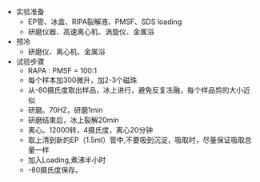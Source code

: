 - 实验准备
	- EP管、冰盒、RIPA裂解液、PMSF、SDS loading
	- 研磨仪器、高速离心机、涡旋仪、金属浴
- 预冷
	- 研磨仪、离心机、金属浴
- 试验步骤
	- RAPA : PMSF = 100:1
	- 每个样本加300微升，加2-3个磁珠
	- 从-80摄氏度取出样品，冰上进行，避免反复冻融，每个样品剪的大小近似
	- 研磨。70HZ，研磨1min
	- 研磨结束后，冰上裂解20min
	- 离心。12000转，4摄氏度，离心20分钟
	- 取上清到新的EP（1.5ml）管中,不要吸到沉淀，吸取时，尽量保证吸取总量一样
	- 加入Loading,煮沸半小时
	- -80摄氏度保存。

